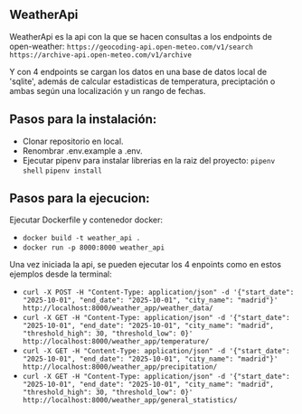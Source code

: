 WeatherApi
-

WeatherApi es la api con la que se hacen consultas a los endpoints de open-weather:
```https://geocoding-api.open-meteo.com/v1/search```
```https://archive-api.open-meteo.com/v1/archive``` 

Y con 4 endpoints se cargan los datos en una base de datos local de 'sqlite', además de calcular estadisticas 
de temperatura, preciptación o ambas según una localización y un rango de fechas.


Pasos para la instalación:
-
- Clonar repositorio en local.
- Renombrar .env.example a .env.
- Ejecutar pipenv para instalar librerias en la raiz del proyecto:
```pipenv shell```
```pipenv install```


Pasos para la ejecucion:
-
Ejecutar Dockerfile y contenedor docker:
- ```docker build -t weather_api . ```
- ```docker run -p 8000:8000 weather_api ```

Una vez iniciada la api, se pueden ejecutar los 4 enpoints como en estos ejemplos desde la terminal:
- ```curl -X POST -H "Content-Type: application/json" -d '{"start_date": "2025-10-01", "end_date": "2025-10-01", "city_name": "madrid"}' http://localhost:8000/weather_app/weather_data/```
- ```curl -X GET -H "Content-Type: application/json" -d '{"start_date": "2025-10-01", "end_date": "2025-10-01", "city_name": "madrid", "threshold_high": 30, "threshold_low": 0}' http://localhost:8000/weather_app/temperature/```
- ```curl -X GET -H "Content-Type: application/json" -d '{"start_date": "2025-10-01", "end_date": "2025-10-01", "city_name": "madrid"}' http://localhost:8000/weather_app/precipitation/```
- ```curl -X GET -H "Content-Type: application/json" -d '{"start_date": "2025-10-01", "end_date": "2025-10-01", "city_name": "madrid", "threshold_high": 30, "threshold_low": 0}' http://localhost:8000/weather_app/general_statistics/```
